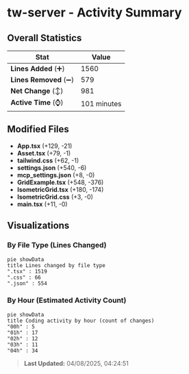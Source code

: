 # tw-server - Activity Summary 

## Overall Statistics

| Stat                   | Value                                                             |
| ---------------------- | ----------------------------------------------------------------- |
| **Lines Added** (➕)   | 1560                                          |
| **Lines Removed** (➖) | 579                                        |
| **Net Change** (↕)    | 981                |
| **Active Time** (⌚)   | 101 minutes |


## Modified Files
- **App.tsx** (+129, -21)
- **Asset.tsx** (+79, -1)
- **tailwind.css** (+62, -1)
- **settings.json** (+540, -6)
- **mcp_settings.json** (+8, -0)
- **GridExample.tsx** (+548, -376)
- **IsometricGrid.tsx** (+180, -174)
- **IsometricGrid.css** (+3, -0)
- **main.tsx** (+11, -0)

## Visualizations

### By File Type (Lines Changed)

```mermaid
pie showData
title Lines changed by file type
".tsx" : 1519
".css" : 66
".json" : 554
```

### By Hour (Estimated Activity Count)

```mermaid
pie showData
title Coding activity by hour (count of changes)
"00h" : 5
"01h" : 17
"02h" : 12
"03h" : 11
"04h" : 34
```


> **Last Updated:** 04/08/2025, 04:24:51